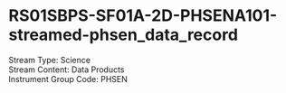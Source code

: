 # RS01SBPS-SF01A-2D-PHSENA101-streamed-phsen_data_record

Stream Type: Science<br>
Stream Content: Data Products<br>
Instrument Group Code: PHSEN<br>
